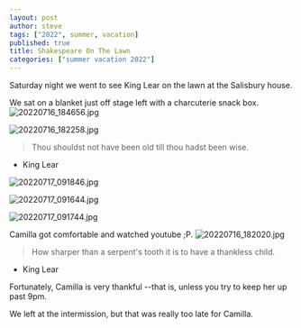 ```yaml
---
layout: post
author: steve
tags: ["2022", summer, vacation]
published: true
title: Shakespeare On The Lawn
categories: ["summer vacation 2022"]
---
```

Saturday night we went to see King Lear on the lawn at the Salisbury house.  

We sat on a blanket just off stage left with a charcuterie snack box.  
![20220716_184656.jpg]({{site.baseurl}}/assets/media/20220716_184656.jpg)

![20220716_182258.jpg]({{site.baseurl}}/assets/media/20220716_182258.jpg)

> Thou shouldst not have been old till thou hadst been wise.

- King Lear

![20220717_091846.jpg]({{site.baseurl}}/assets/media/20220717_091846.jpg)

![20220717_091644.jpg]({{site.baseurl}}/assets/media/20220717_091644.jpg)

![20220717_091744.jpg]({{site.baseurl}}/assets/media/20220717_091744.jpg)

Camilla got comfortable and watched youtube ;P.
![20220716_182020.jpg]({{site.baseurl}}/assets/media/20220716_182020.jpg)

> How sharper than a serpent's tooth it is to have a thankless child.

- King Lear

Fortunately, Camilla is very thankful --that is, unless you try to keep her up past 9pm.  

We left at the intermission, but that was really too late for Camilla.  
